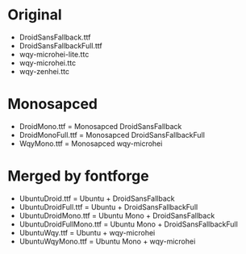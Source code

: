 Original
=====
* DroidSansFallback.ttf
* DroidSansFallbackFull.ttf
* wqy-microhei-lite.ttc
* wqy-microhei.ttc
* wqy-zenhei.ttc

Monosapced
=====
* DroidMono.ttf = Monosapced DroidSansFallback
* DroidMonoFull.ttf = Monosapced DroidSansFallbackFull
* WqyMono.ttf = Monosapced wqy-microhei

Merged by fontforge
=====
* UbuntuDroid.ttf = Ubuntu + DroidSansFallback
* UbuntuDroidFull.ttf = Ubuntu + DroidSansFallbackFull
* UbuntuDroidMono.ttf = Ubuntu Mono + DroidSansFallback
* UbuntuDroidFullMono.ttf = Ubuntu Mono + DroidSansFallbackFull
* UbuntuWqy.ttf = Ubuntu + wqy-microhei
* UbuntuWqyMono.ttf = Ubuntu Mono + wqy-microhei
